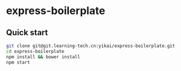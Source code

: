 # express-boilerplate

## Quick start

```bash
git clone git@git.learning-tech.cn:yikai/express-boilerplate.git
cd express-boilerplate
npm install && bower install
npm start
```